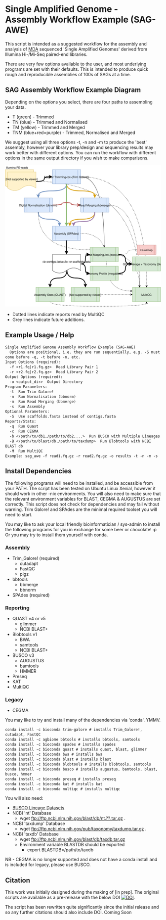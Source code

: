 # Single Amplified Genome - Assembly Workflow Example (SAG-AWE)

This script is intended as a suggested workflow for the assembly and analysis of [MDA](https://en.wikipedia.org/wiki/Multiple_displacement_amplification) sequenced 'Single Amplified Genomes' derived from Illumina Hi-/Mi-Seq paired-end libraries.

There are very few options available to the user, and most underlying programs are set with their defaults. This is intended to produce quick rough and reproducible assemblies of 100s of SAGs at a time.

## SAG Assembly Workflow Example Diagram
Depending on the options you select, there are four paths to assembling your data.

* T (green) - Trimmed
* TN (blue) - Trimmed and Normalised
* TM (yellow) - Trimmed and Merged
* TNM (blue+red=purple) - Trimmed, Normalised and Merged

We suggest using all three options -t, -n and -m to produce the 'best' assembly, however your library prep/design and sequencing results may work better with different options. You can run the workflow with different options in the same output directory if you wish to make comparisons. 

![SAGAWE](https://github.com/guyleonard/sagawe/blob/devel/images/SAGAWE.svg)

* Dotted lines indicate reports read by MultiQC
* Grey lines indicate future additions.

## Example Usage / Help
    Single Amplified Genome Assembly Workflow Example (SAG-AWE)
      Options are positional, i.e. they are run sequentially, e.g. -S must come before -q, -t before -n, etc.
    Input Options (required):
      -f <r1.fq|r1.fq.gz>  Read Library Pair 1
      -r <r2.fq|r2.fq.gz>  Read Library Pair 2
    Output Options (required):
      -o <output_dir>  Output Directory
    Program Parameters:
      -t  Run Trim Galore!
      -n  Run Normalisation (bbnorm)
      -m  Run Read Merging (bbmerge)
      -s  Run Assembly
    Optional Parameters:
      -S  Use scaffolds.fasta instead of contigs.fasta
    Reports/Stats:
      -q  Run Quast
      -c  Run CEGMA
      -b </path/to/db1,/path/to/db2,...>  Run BUSCO with Multiple Lineages
      -B </path/to/blast/db,/path/to/taxdump>  Run Blobtools with NCBI BLAST db
      -M  Run MultiQC
    Example: sag_awe -f read1.fq.gz -r read2.fq.gz -o results -t -n -m -s

## Install Dependencies
The following programs will need to be installed, and be accessible from your PATH. The script has been tested on Ubuntu Linux Xenial, however it should work in other -nix environments. You will also need to make sure that the relevant environment variables for BLAST, CEGMA & AUGUSTUS are set correctly. This script does not check for dependencies and may fail without warning. Trim Galore! and SPAdes are the minimal required toolset you will need to start.

You may like to ask your local friendly bioinformatician / sys-admin to install the following programs for you in exchange for some beer or chocolate! :p Or you may try to install them yourself with conda.

### Assembly
* Trim_Galore! (required)
  * cutadapt
  * FastQC
  * pigz
* bbtools
  * bbmerge
  * bbnorm
* SPAdes (required)

### Reporting
* QUAST v4 or v5
  * glimmer
  * NCBI BLAST+
* Blobtools v1
  * BWA
  * samtools
  * NCBI BLAST+
* BUSCO v3
  * AUGUSTUS
  * bamtools
  * HMMER
* Preseq
* KAT
* MultiQC

### Legacy
* CEGMA

You may like to try and install many of the dependencies via 'conda'. YMMV.

    conda install -c bioconda trim-galore # installs Trim_Galore!, cutadapt, FastQC
    conda install -c agbiome bbtools # installs bbtools, samtools
    conda install -c bioconda spades # installs spades
    conda install -c bioconda quast # installs quast, blast, glimmer
    conda install -c bioconda bwa # installs bwa
    conda install -c bioconda blast # installs blast
    conda install -c bioconda blobtools # installs blobtools, samtools
    conda install -c bioconda busco # installs augustus, bamtools, blast, busco, hmmer
    conda install -c bioconda preseq # installs preseq
    conda install -c bioconda kat # installs kat
    conda install -c bioconda multiqc # installs multiqc

You will also need:
* [BUSCO Lineage Datasets](https://busco.ezlab.org)
* NCBI 'nt' Database
  * wget ftp://ftp.ncbi.nlm.nih.gov/blast/db/nt.??.tar.gz .
* NCBI 'taxdump' Database
  * wget ftp://ftp.ncbi.nlm.nih.gov/pub/taxonomy/taxdump.tar.gz .
* NCBI 'taxdb' Database
  * wget ftp://ftp.ncbi.nlm.nih.gov/blast/db/taxdb.tar.gz
  * Environment variable BLASTDB should be exported
    * export BLASTDB=/path/to/taxdb

NB - CEGMA is no longer supported and does not have a conda install and is included for legacy, please use BUSCO.

## Citation
This work was initially designed during the making of [in prep]. The original scripts are available as a pre-release with the below DOI [![DOI](https://zenodo.org/badge/DOI/10.5281/zenodo.192677.svg)](https://doi.org/10.5281/zenodo.192677).

The script has been rewritten quite significantly since the initial release and so any further citations should also include DOI.
Coming Soon